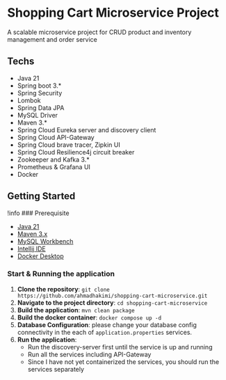  # **Shopping Cart Microservice Project** 
A scalable microservice project for CRUD product and inventory management and order service

 ## **Techs** 
- Java 21
- Spring boot 3.*
- Spring Security
- Lombok
- Spring Data JPA
- MySQL Driver
- Maven 3.*
- Spring Cloud Eureka server and discovery client
- Spring Cloud API-Gateway
- Spring Cloud brave tracer, Zipkin UI
- Spring Cloud Resilience4j circuit breaker
- Zookeeper and Kafka 3.*
- Prometheus & Grafana UI
- Docker


## **Getting Started**

!info ### Prerequisite 
- [Java 21](https://www.oracle.com/my/java/technologies/downloads/)
- [Maven 3.x](https://maven.apache.org/download.cgi)
- [MySQL Workbench](https://dev.mysql.com/downloads/workbench/)
- [Intellij IDE](https://www.jetbrains.com/idea/download/?section=windows)
- [Docker Desktop](https://www.docker.com/products/docker-desktop/)

### Start & Running the application 

1. **Clone the repository**: `git clone https://github.com/ahmadhakimi/shopping-cart-microservice.git`
2. **Navigate to the project directory**: `cd shopping-cart-microservice`
3. **Build the application**: `mvn clean package`
4. **Build the docker container**: `docker compose up -d`
5. **Database Configuration**: please change your database config connectivity in the each of `application.properties` services.
6. **Run the application**:
   - Run the discovery-server first until the service is up and running
   - Run all the services including API-Gateway
   - Since I have not yet containerized the services, you should run the services separately




